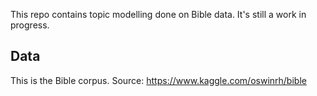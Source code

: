 This repo contains topic modelling done on Bible data. It's still a work in progress.

## Data
This is the Bible corpus.
Source: https://www.kaggle.com/oswinrh/bible

